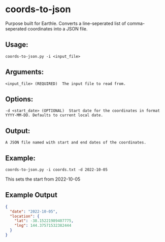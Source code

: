 # coords-to-json

Purpose built for Earthle. Converts a line-seperated list of comma-seperated coordinates into a JSON file.

## Usage:
    coords-to-json.py -i <input_file>

## Arguments:
    <input_file> (REQUIRED)  The input file to read from.

## Options:
    -d <start_date> (OPTIONAL)  Start date for the coordinates in format YYYY-MM-DD. Defaults to current local date.

## Output:
    A JSON file named with start and end dates of the coordinates.
      
## Example:
    coords-to-json.py -i coords.txt -d 2022-10-05
This sets the start from 2022-10-05 

## Example Output
```json
{
  "date": "2022-10-05",
  "location": {
    "lat": -38.15221989407775,
    "lng": 144.37571532382444
  }
}
```
